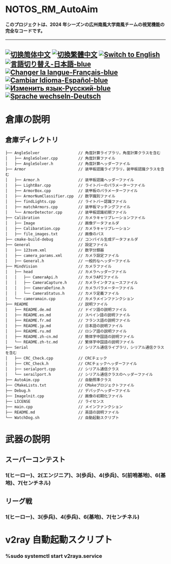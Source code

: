 # NOTOS_RM_AutoAim
#### このプロジェクトは、2024 年シーズンの広州南風大学南風チームの視覚機能の完全なコードです。

---
[![切换简体中文](https://img.shields.io/badge/切换语言-简体中文-blue)](https://github.com/lizuju/NOTOS_RM_AutoAim/blob/main/README/README.zh-cn.md)
[![切換繁體中文](https://img.shields.io/badge/切換語言-繁體中文-blue)](https://github.com/lizuju/NOTOS_RM_AutoAim/blob/main/README/README.zh-tc.md)
[![Switch to English](https://img.shields.io/badge/Switch-English-blue)](https://github.com/lizuju/NOTOS_RM_AutoAim/blob/main/README.md)
[![言語切り替え-日本語-blue](https://img.shields.io/badge/言語切り替え-日本語-blue)](https://github.com/lizuju/NOTOS_RM_AutoAim/blob/main/README/README.jp.md)
[![Changer la langue-Français-blue](https://img.shields.io/badge/Changer%20la%20langue-Fran%C3%A7ais-blue)](https://github.com/lizuju/NOTOS_RM_AutoAim/blob/main/README/README.fr.md)
[![Cambiar Idioma-Español-blue](https://img.shields.io/badge/Cambiar%20Idioma-Espa%C3%B1ol-blue)](https://github.com/lizuju/NOTOS_RM_AutoAim/blob/main/README/README.es.md)
[![Изменить язык-Русский-blue](https://img.shields.io/badge/Изменить%20язык-Русский-blue)](https://github.com/lizuju/NOTOS_RM_AutoAim/blob/main/README/README.ru.md)
[![Sprache wechseln-Deutsch](https://img.shields.io/badge/Sprache%20wechseln-Deutsch-blue)](https://github.com/lizuju/NOTOS_RM_AutoAim/blob/main/README/README.de.md)
---

# 倉庫の説明

## 倉庫ディレクトリ
    ├── AngleSolver                 // 角度計算ライブラリ，角度計算クラスを含む
    │   ├── AngleSolver.cpp         // 角度計算ファイル
    │   ├── AngleSolver.h           // 角度計算ヘッダーファイル
    ├── Armor                       // 装甲板認識ライブラリ，装甲板認識クラスを含む
    │   ├── Armor.h                 // 装甲板認識ヘッダーファイル
    │   ├── LightBar.cpp            // ライトバーのパラメーターファイル
    │   ├── ArmorBox.cpp            // 装甲板のパラメーターファイル
    │   ├── ArmorNumClassifier.cpp  // 数字識別ファイル
    │   ├── findLights.cpp          // ライトバー認識ファイル
    │   ├── matchArmors.cpp         // 装甲板マッチングファイル
    │   └── ArmorDetector.cpp       // 装甲板認識初期ファイル
    ├── Calibration                 // カメラキャリブレーションファイル
    │   ├── Image                   // 画像データフォルダ
    │   ├── Calibaration.cpp        // カメラキャリブレーション
    │   ├── file_images.txt         // 画像のパス
    ├── cmake-build-debug           // コンパイル生成データフォルダ
    ├── General                     // 設定ファイル
    │   ├── 123svm.xml              // 数字分類器
    │   ├── camera_params.xml     	// カメラ設定ファイル
    │   ├── General.h               // 一般的なヘッダーファイル
    ├── MindVision                  // カメラファイル
    │   ├── head                    // カメラヘッダーファイル
    │   │   ├── CameraApi.h         // カメラAPIファイル
    │   │   ├── CameraCapture.h     // カメラインタフェースファイル
    │   │   ├── CameraDefine.h      // カメラパラメーターファイル
    │   │   └── CameraStatus.h      // カメラ定義ファイル
    │   └── cameramain.cpp          // カメラメインファンクション
    ├── README                      // 説明ファイル
    │   ├── README.de.md            // ドイツ語の説明ファイル
    │   ├── README.es.md            // スペイン語の説明ファイル
    │   ├── README.fr.md            // フランス語の説明ファイル
    │   ├── README.jp.md            // 日本語の説明ファイル
    │   ├── README.ru.md            // ロシア語の説明ファイル
    │   ├── README.zh-cn.md         // 簡体字中国語の説明ファイル
    │   └── README.zh-tc.md         // 繁体字中国語の説明ファイル
    ├── Serial                      // シリアル通信ライブラリ，シリアル通信クラスを含む
    │   ├── CRC_Check.cpp           // CRCチェック
    │   ├── CRC_Check.h             // CRCチェックヘッダーファイル
    │   ├── serialport.cpp          // シリアル通信クラス
    │   └── serailport.h            // シリアル通信クラスのヘッダーファイル
    ├── AutoAim.cpp                 // 自動照準クラス
    ├── CMakeLists.txt              // CMakeプロジェクトファイル
    ├── Debug.h                     // デバッグヘッダーファイル
    ├── Imagelnit.cpp               // 画像の初期化ファイル
    ├── LICENSE                     // ライセンス
    ├── main.cpp                    // メインファンクション
    ├── README.md                   // 英語の説明ファイル
    └── WatchDog.sh                 // 自動起動スクリプト

# 武器の説明

## スーパーコンテスト
### 1(ヒーロー)、2(エンジニア)、3(歩兵)、4(歩兵)、5(前哨基地)、6(基地)、7(センチネル)

## リーグ戦
### 1(ヒーロー)、3(歩兵)、4(歩兵)、6(基地)、7(センチネル)

# v2ray 自動起動スクリプト
### %sudo systemctl start v2raya.service